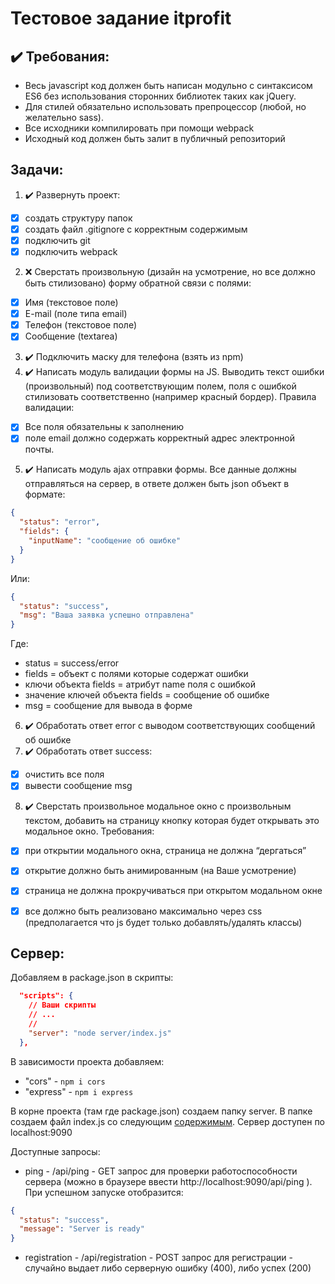 # Тестовое задание itprofit

## :heavy_check_mark: Требования:
- Весь javascript код должен быть написан модульно с синтаксисом ES6 без использования сторонних библиотек таких как jQuery.
- Для стилей обязательно использовать препроцессор (любой, но желательно sass).
- Все исходники компилировать при помощи webpack
- Исходный код должен быть залит в публичный репозиторий

## Задачи:
1. :heavy_check_mark: Развернуть проект:
- [x] создать структуру папок
- [x] создать файл .gitignore с корректным содержимым
- [x] подключить git
- [x] подключить webpack
2. :x: Сверстать произвольную (дизайн на усмотрение, но все должно быть стилизовано) форму обратной связи с полями:
- [x] Имя (текстовое поле)
- [x] E-mail (поле типа email)
- [x] Телефон (текстовое поле)
- [x] Сообщение (textarea)
3. :heavy_check_mark: Подключить маску для телефона (взять из npm)
4. :heavy_check_mark: Написать модуль валидации формы на JS. Выводить текст ошибки (произвольный) под соответствующим полем, поля с ошибкой стилизовать соответственно (например красный бордер). Правила валидации:
- [x] Все поля обязательны к заполнению
- [x] поле email должно содержать корректный адрес электронной почты.
5. :heavy_check_mark: Написать модуль ajax отправки формы. Все данные должны отправляться на сервер, в ответе должен быть json объект в формате:
```json
{
  "status": "error",
  "fields": {
    "inputName": "сообщение об ошибке"
  }
}
```

Или:
```json
{
  "status": "success",
  "msg": "Ваша заявка успешно отправлена"
}
```

Где:
- status = success/error
- fields = объект с полями которые содержат ошибки
- ключи объекта fields = атрибут name поля с ошибкой
- значение ключей объекта fields = сообщение об ошибке
- msg = сообщение для вывода в форме
6. :heavy_check_mark: Обработать ответ error с выводом соответствующих сообщений об ошибке
7. :heavy_check_mark: Обработать ответ success:
- [x] очистить все поля
- [x] вывести сообщение msg
8. :heavy_check_mark: Сверстать произвольное модальное окно с произвольным текстом, добавить на страницу кнопку которая будет открывать это модальное окно. Требования:
- [x] при открытии модального окна, страница не должна “дергаться”
- [x] открытие должно быть анимированным (на Ваше усмотрение)
- [x] страница не должна прокручиваться при открытом модальном окне
- [x] все должно быть реализовано максимально через css (предполагается что js будет только добавлять/удалять классы)


## Сервер:
Добавляем в package.json в скрипты:
```json
  "scripts": { 
    // Ваши скрипты 
    // ...
    // 
    "server": "node server/index.js" 
  },
```

В зависимости проекта добавляем:
- "cors" - `npm i cors`
- "express" - `npm i express`

В корне проекта (там где package.json) создаем папку server. В папке создаем файл index.js со следующим [содержимым](https://github.com/RErokho/test-itprofit/blob/main/server/index.js). Сервер доступен по localhost:9090

Доступные запросы:
- ping - /api/ping - GET запрос для проверки работоспособности сервера (можно в браузере ввести http://localhost:9090/api/ping ). При успешном запуске отобразится:
```json
{
  "status": "success",
  "message": "Server is ready"
}
```
- registration - /api/registration - POST запрос для регистрации - случайно выдает либо серверную ошибку (400), либо успех (200)
